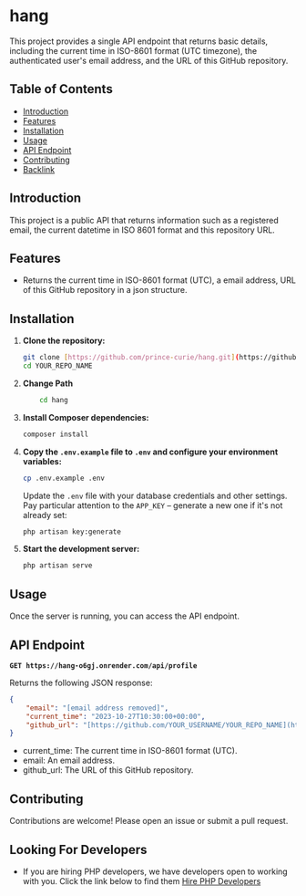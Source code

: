 # hang

This project provides a single API endpoint that returns basic details, including the current time in ISO-8601 format (UTC timezone), the authenticated user's email address, and the URL of this GitHub repository.

## Table of Contents

- [Introduction](#introduction)
- [Features](#features)
- [Installation](#installation)
- [Usage](#usage)
- [API Endpoint](#api-endpoint)
- [Contributing](#contributing)
- [Backlink](#backlink)

## Introduction

This project is a public API that returns information such as a registered email, the current datetime in ISO 8601 format and this repository URL.

## Features

- Returns the current time in ISO-8601 format (UTC), a email address, URL of this GitHub repository in a json structure.

## Installation

1.  **Clone the repository:**

    ```bash
    git clone [https://github.com/prince-curie/hang.git](https://github.com/prince-curie/hang.git)
    cd YOUR_REPO_NAME
    ```

2. **Change Path**
    ```bash
        cd hang
    ```

3.  **Install Composer dependencies:**

    ```bash
    composer install
    ```

4.  **Copy the `.env.example` file to `.env` and configure your environment variables:**

    ```bash
    cp .env.example .env
    ```

    Update the `.env` file with your database credentials and other settings.  Pay particular attention to the `APP_KEY` – generate a new one if it's not already set:

    ```bash
    php artisan key:generate
    ```

5.  **Start the development server:**

    ```bash
    php artisan serve
    ```

## Usage

Once the server is running, you can access the API endpoint.

## API Endpoint

**`GET https://hang-o6gj.onrender.com/api/profile`**

Returns the following JSON response:

```json
{
    "email": "[email address removed]",
    "current_time": "2023-10-27T10:30:00+00:00",
    "github_url": "[https://github.com/YOUR_USERNAME/YOUR_REPO_NAME](https://github.com/YOUR_USERNAME/YOUR_REPO_NAME)"
}
```

- current_time: The current time in ISO-8601 format (UTC).
- email: An email address.
- github_url: The URL of this GitHub repository.

## Contributing
Contributions are welcome! Please open an issue or submit a pull request.

## Looking For Developers
- If you are hiring PHP developers, we have developers open to working with you. Click the link below to find them
[Hire PHP Developers](https://hng.tech/hire/php-developers)